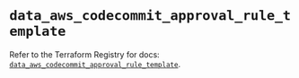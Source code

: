 # `data_aws_codecommit_approval_rule_template`

Refer to the Terraform Registry for docs: [`data_aws_codecommit_approval_rule_template`](https://registry.terraform.io/providers/hashicorp/aws/6.7.0/docs/data-sources/codecommit_approval_rule_template).
